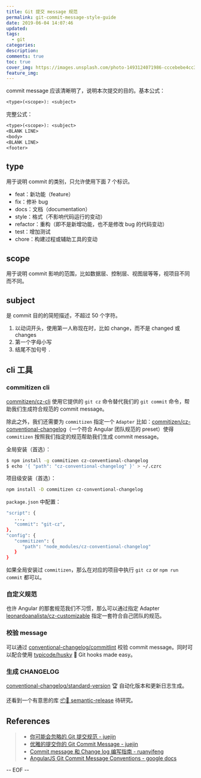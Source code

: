 ```yaml
---
title: Git 提交 message 规范
permalink: git-commit-message-style-guide
date: 2019-06-04 14:07:46
updated:
tags:
  - git
categories:
description:
comments: true
toc: true
cover_img: https://images.unsplash.com/photo-1493124071986-cccebebe4cc3?ixlib=rb-1.2.1&ixid=eyJhcHBfaWQiOjEyMDd9&auto=format&fit=crop&w=480&q=80
feature_img:
---
```


commit message 应该清晰明了，说明本次提交的目的。基本公式：

```txt
<type>(<scope>): <subject>
```

<!-- more -->

完整公式：

```txt
<type>(<scope>): <subject>
<BLANK LINE>
<body>
<BLANK LINE>
<footer>
```

## type

用于说明 commit 的类别，只允许使用下面 7 个标识。

- feat：新功能（feature）
- fix：修补 bug
- docs：文档（documentation）
- style：格式（不影响代码运行的变动）
- refactor：重构（即不是新增功能，也不是修改 bug 的代码变动）
- test：增加测试
- chore：构建过程或辅助工具的变动

## scope

用于说明 commit 影响的范围，比如数据层、控制层、视图层等等，视项目不同而不同。

## subject

是 commit 目的的简短描述，不超过 50 个字符。

1. 以动词开头，使用第一人称现在时，比如 change，而不是 changed 或 changes
2. 第一个字母小写
3. 结尾不加句号 `.`

## cli 工具

### commitizen cli

[commitizen/cz-cli](https://github.com/commitizen/cz-cli) 使用它提供的 `git cz` 命令替代我们的 `git commit` 命令，帮助我们生成符合规范的 commit message。

除此之外，我们还需要为 `commitizen` 指定一个 `Adapter` 比如：[commitizen/cz-conventional-changelog](https://github.com/commitizen/cz-conventional-changelog)（一个符合 Angular 团队规范的 preset）使得 `commitizen` 按照我们指定的规范帮助我们生成 commit message。

全局安装（首选）：

```bash
$ npm install -g commitizen cz-conventional-changelog
$ echo '{ "path": "cz-conventional-changelog" }' > ~/.czrc
```

项目级安装（首选）：

```bash
npm install -D commitizen cz-conventional-changelog
```

`package.json` 中配置：

```bash
"script": {
   ...,
   "commit": "git-cz",
},
"config": {
   "commitizen": {
      "path": "node_modules/cz-conventional-changelog"
   }
}
```

如果全局安装过 `commitizen`，那么在对应的项目中执行 `git cz` or `npm run commit` 都可以。

### 自定义规范

也许 Angular 的那套规范我们不习惯，那么可以通过指定 Adapter [leonardoanalista/cz-customizable](https://github.com/leonardoanalista/cz-customizable) 指定一套符合自己团队的规范。

### 校验 message

可以通过 [conventional-changelog/commitlint](https://github.com/conventional-changelog/commitlint) 校验 commit message。同时可以配合使用 [typicode/husky](https://github.com/typicode/husky) 🐶 Git hooks made easy。

### 生成 CHANGELOG

[conventional-changelog/standard-version](https://github.com/conventional-changelog/standard-version) 🏆 自动化版本和更新日志生成。

还看到一个有意思的库 [📦🚀 semantic-release](https://github.com/semantic-release/semantic-release) 待研究。

## References

> - [你可能会忽略的 Git 提交规范 - juejin](https://juejin.im/entry/5b429be75188251ac85830ff)
> - [优雅的提交你的 Git Commit Message - juejin](https://juejin.im/post/5afc5242f265da0b7f44bee4)
> - [Commit message 和 Change log 编写指南 - ruanyifeng](http://www.ruanyifeng.com/blog/2016/01/commit_message_change_log.html)
> - [AngularJS Git Commit Message Conventions - google docs](https://docs.google.com/document/d/1QrDFcIiPjSLDn3EL15IJygNPiHORgU1_OOAqWjiDU5Y/edit#)

-- EOF --
